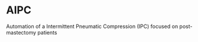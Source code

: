 # AIPC
Automation of a Intermittent Pneumatic Compression (IPC) focused on post-mastectomy patients
